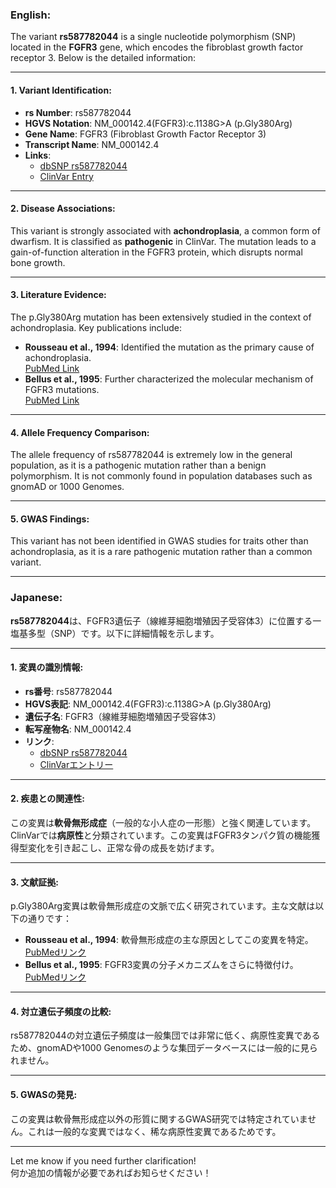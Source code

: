 ### English:
The variant **rs587782044** is a single nucleotide polymorphism (SNP) located in the **FGFR3** gene, which encodes the fibroblast growth factor receptor 3. Below is the detailed information:

---

#### 1. Variant Identification:
- **rs Number**: rs587782044  
- **HGVS Notation**: NM_000142.4(FGFR3):c.1138G>A (p.Gly380Arg)  
- **Gene Name**: FGFR3 (Fibroblast Growth Factor Receptor 3)  
- **Transcript Name**: NM_000142.4  
- **Links**:  
  - [dbSNP rs587782044](https://www.ncbi.nlm.nih.gov/snp/rs587782044)  
  - [ClinVar Entry](https://www.ncbi.nlm.nih.gov/clinvar/variation/37582/)

---

#### 2. Disease Associations:
This variant is strongly associated with **achondroplasia**, a common form of dwarfism. It is classified as **pathogenic** in ClinVar. The mutation leads to a gain-of-function alteration in the FGFR3 protein, which disrupts normal bone growth.

---

#### 3. Literature Evidence:
The p.Gly380Arg mutation has been extensively studied in the context of achondroplasia. Key publications include:
- **Rousseau et al., 1994**: Identified the mutation as the primary cause of achondroplasia.  
  [PubMed Link](https://pubmed.ncbi.nlm.nih.gov/7913893/)  
- **Bellus et al., 1995**: Further characterized the molecular mechanism of FGFR3 mutations.  
  [PubMed Link](https://pubmed.ncbi.nlm.nih.gov/7719344/)

---

#### 4. Allele Frequency Comparison:
The allele frequency of rs587782044 is extremely low in the general population, as it is a pathogenic mutation rather than a benign polymorphism. It is not commonly found in population databases such as gnomAD or 1000 Genomes.

---

#### 5. GWAS Findings:
This variant has not been identified in GWAS studies for traits other than achondroplasia, as it is a rare pathogenic mutation rather than a common variant.

---

### Japanese:
**rs587782044**は、FGFR3遺伝子（線維芽細胞増殖因子受容体3）に位置する一塩基多型（SNP）です。以下に詳細情報を示します。

---

#### 1. 変異の識別情報:
- **rs番号**: rs587782044  
- **HGVS表記**: NM_000142.4(FGFR3):c.1138G>A (p.Gly380Arg)  
- **遺伝子名**: FGFR3（線維芽細胞増殖因子受容体3）  
- **転写産物名**: NM_000142.4  
- **リンク**:  
  - [dbSNP rs587782044](https://www.ncbi.nlm.nih.gov/snp/rs587782044)  
  - [ClinVarエントリー](https://www.ncbi.nlm.nih.gov/clinvar/variation/37582/)

---

#### 2. 疾患との関連性:
この変異は**軟骨無形成症**（一般的な小人症の一形態）と強く関連しています。ClinVarでは**病原性**と分類されています。この変異はFGFR3タンパク質の機能獲得型変化を引き起こし、正常な骨の成長を妨げます。

---

#### 3. 文献証拠:
p.Gly380Arg変異は軟骨無形成症の文脈で広く研究されています。主な文献は以下の通りです：
- **Rousseau et al., 1994**: 軟骨無形成症の主な原因としてこの変異を特定。  
  [PubMedリンク](https://pubmed.ncbi.nlm.nih.gov/7913893/)  
- **Bellus et al., 1995**: FGFR3変異の分子メカニズムをさらに特徴付け。  
  [PubMedリンク](https://pubmed.ncbi.nlm.nih.gov/7719344/)

---

#### 4. 対立遺伝子頻度の比較:
rs587782044の対立遺伝子頻度は一般集団では非常に低く、病原性変異であるため、gnomADや1000 Genomesのような集団データベースには一般的に見られません。

---

#### 5. GWASの発見:
この変異は軟骨無形成症以外の形質に関するGWAS研究では特定されていません。これは一般的な変異ではなく、稀な病原性変異であるためです。

--- 

Let me know if you need further clarification!  
何か追加の情報が必要であればお知らせください！